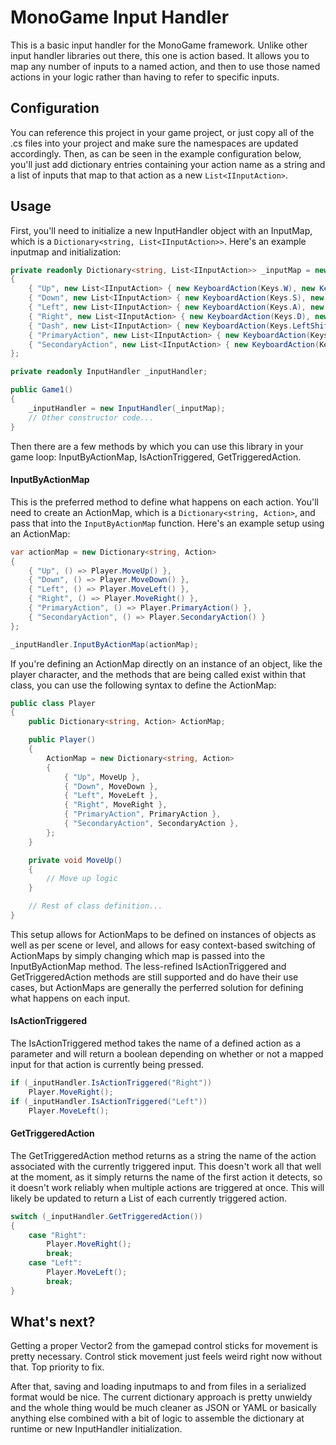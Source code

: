 # MonoGame Input Handler

This is a basic input handler for the MonoGame framework.
Unlike other input handler libraries out there, this one is action based.
It allows you to map any number of inputs to a named action, and then to use those named actions in your logic rather than having to refer to specific inputs.

## Configuration 

You can reference this project in your game project, or just copy all of the .cs files into your project and make sure the namespaces are updated accordingly.
Then, as can be seen in the example configuration below, you'll just add dictionary entries containing your action name as a string and a list of inputs that map to that action as a new `List<IInputAction>`.

## Usage

First, you'll need to initialize a new InputHandler object with an InputMap, which is a `Dictionary<string, List<IInputAction>>`.
Here's an example inputmap and initialization:
```csharp
private readonly Dictionary<string, List<IInputAction>> _inputMap = new()
{
    { "Up", new List<IInputAction> { new KeyboardAction(Keys.W), new KeyboardAction(Keys.Up), new GamePadAction(Buttons.LeftThumbstickUp) } },
    { "Down", new List<IInputAction> { new KeyboardAction(Keys.S), new KeyboardAction(Keys.Down), new GamePadAction(Buttons.LeftThumbstickDown) } },
    { "Left", new List<IInputAction> { new KeyboardAction(Keys.A), new KeyboardAction(Keys.Left), new GamePadAction(Buttons.LeftThumbstickLeft) } },
    { "Right", new List<IInputAction> { new KeyboardAction(Keys.D), new KeyboardAction(Keys.Right), new GamePadAction(Buttons.LeftThumbstickRight) } },
    { "Dash", new List<IInputAction> { new KeyboardAction(Keys.LeftShift), new KeyboardAction(Keys.RightShift), new GamePadAction(Buttons.LeftTrigger) } },
    { "PrimaryAction", new List<IInputAction> { new KeyboardAction(Keys.Space), new MouseClickedAction("Left"), new GamePadAction(Buttons.A) } },
    { "SecondaryAction", new List<IInputAction> { new KeyboardAction(Keys.LeftControl), new KeyboardAction(Keys.RightControl), new MouseClickedAction("Right"), new GamePadAction(Buttons.RightTrigger) } },
};

private readonly InputHandler _inputHandler;

public Game1()
{
    _inputHandler = new InputHandler(_inputMap);
    // Other constructor code...
}
```
Then there are a few methods by which you can use this library in your game loop: InputByActionMap, IsActionTriggered, GetTriggeredAction.

#### InputByActionMap

This is the preferred method to define what happens on each action.
You'll  need to create an ActionMap, which is a `Dictionary<string, Action>`, and pass that into the `InputByActionMap` function.
Here's an example setup using an ActionMap:
```csharp
var actionMap = new Dictionary<string, Action>
{
    { "Up", () => Player.MoveUp() },
    { "Down", () => Player.MoveDown() },
    { "Left", () => Player.MoveLeft() },
    { "Right", () => Player.MoveRight() },
    { "PrimaryAction", () => Player.PrimaryAction() },
    { "SecondaryAction", () => Player.SecondaryAction() }
};

_inputHandler.InputByActionMap(actionMap);
```
If you're defining an ActionMap directly on an instance of an object, like the player character, and the methods that are being called exist within that class, you can use the following syntax to define the ActionMap:
```csharp
public class Player
{
    public Dictionary<string, Action> ActionMap;

    public Player()
    {
        ActionMap = new Dictionary<string, Action>
        {
            { "Up", MoveUp },
            { "Down", MoveDown },
            { "Left", MoveLeft },
            { "Right", MoveRight },
            { "PrimaryAction", PrimaryAction },
            { "SecondaryAction", SecondaryAction },
        };
    }

    private void MoveUp()
    {
        // Move up logic
    }

    // Rest of class definition...
}
```
This setup allows for ActionMaps to be defined on instances of objects as well as per scene or level, and allows for easy context-based switching of ActionMaps by simply changing which map is passed into the InputByActionMap method.
The less-refined IsActionTriggered and GetTriggeredAction methods are still supported and do have their use cases, but ActionMaps are generally the perferred solution for defining what happens on each input.

#### IsActionTriggered

The IsActionTriggered method takes the name of a defined action as a parameter and will return a boolean depending on whether or not a mapped input for that action is currently being pressed.
```csharp
if (_inputHandler.IsActionTriggered("Right"))
    Player.MoveRight();
if (_inputHandler.IsActionTriggered("Left"))
    Player.MoveLeft();
```

#### GetTriggeredAction

The GetTriggeredAction method returns as a string the name of the action associated with the currently triggered input.
This doesn't work all that well at the moment, as it simply returns the name of the first action it detects, so it doesn't work reliably when multiple actions are triggered at once.
This will likely be updated to return a List<string> of each currently triggered action.
```csharp
switch (_inputHandler.GetTriggeredAction())
{
    case "Right":
        Player.MoveRight();
        break;
    case "Left":
        Player.MoveLeft();
        break;
}
```

## What's next?

Getting a proper Vector2 from the gamepad control sticks for movement is pretty necessary.
Control stick movement just feels weird right now without that.
Top priority to fix.

After that, saving and loading inputmaps to and from files in a serialized format would be nice.
The current dictionary approach is pretty unwieldy and the whole thing would be much cleaner as JSON or YAML or basically anything else combined with a bit of logic to assemble the dictionary at runtime or new InputHandler initialization.
